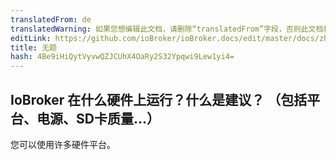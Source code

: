 ```yaml
---
translatedFrom: de
translatedWarning: 如果您想编辑此文档，请删除“translatedFrom”字段，否则此文档将再次自动翻译
editLink: https://github.com/ioBroker/ioBroker.docs/edit/master/docs/zh-cn/faq/_010_general/020_hardware.md
title: 无题
hash: 4Be9iHiQytVyvwQZJCUhX4OaRy2S32Ypqwi9Lew1yi4=
---
```

## IoBroker 在什么硬件上运行？什么是建议？ （包括平台、电源、SD卡质量...）
您可以使用许多硬件平台。